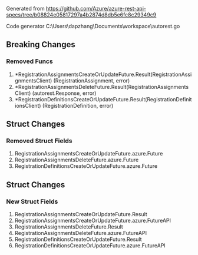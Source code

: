 Generated from https://github.com/Azure/azure-rest-api-specs/tree/b08824e05817297a4b2874d8db5e6fc8c29349c9

Code generator C:\Users\dapzhang\Documents\workspace\autorest.go

## Breaking Changes

### Removed Funcs

1. *RegistrationAssignmentsCreateOrUpdateFuture.Result(RegistrationAssignmentsClient) (RegistrationAssignment, error)
1. *RegistrationAssignmentsDeleteFuture.Result(RegistrationAssignmentsClient) (autorest.Response, error)
1. *RegistrationDefinitionsCreateOrUpdateFuture.Result(RegistrationDefinitionsClient) (RegistrationDefinition, error)

## Struct Changes

### Removed Struct Fields

1. RegistrationAssignmentsCreateOrUpdateFuture.azure.Future
1. RegistrationAssignmentsDeleteFuture.azure.Future
1. RegistrationDefinitionsCreateOrUpdateFuture.azure.Future

## Struct Changes

### New Struct Fields

1. RegistrationAssignmentsCreateOrUpdateFuture.Result
1. RegistrationAssignmentsCreateOrUpdateFuture.azure.FutureAPI
1. RegistrationAssignmentsDeleteFuture.Result
1. RegistrationAssignmentsDeleteFuture.azure.FutureAPI
1. RegistrationDefinitionsCreateOrUpdateFuture.Result
1. RegistrationDefinitionsCreateOrUpdateFuture.azure.FutureAPI
